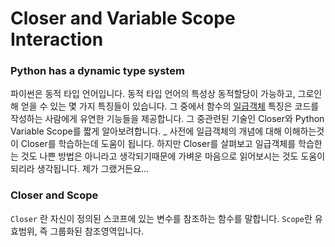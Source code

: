 # Closer and Variable Scope Interaction
### Python has a dynamic type system
파이썬은 동적 타입 언어입니다. 동적 타입 언어의 특성상 동적할당이 가능하고, 그로인해 얻을 수 있는 몇 가지 특징들이 있습니다. 그 중에서 함수의 [일급객체](http://bestalign.github.io/2015/10/18/first-class-object/) 특징은 코드를 작성하는 사람에게 유연한 기능들을 제공합니다. 그 중관련된 기술인 Closer와 Python Variable Scope를 짧게 알아보려합니다.
_
사전에 일급객체의 개념에 대해 이해하는것이 Closer를 학습하는데 도움이 됩니다. 하지만 Closer를 살펴보고 일급객체를 학습한는 것도 나쁜 방법은 아니라고 생각되기때문에 가벼운 마음으로 읽어보시는 것도 도움이 되리라 생각됩니다. 제가 그랬거든요...

### Closer and Scope
`Closer` 란 자신이 정의된 스코프에 있는 변수를 참조하는 함수를 말합니다. `Scope`란 유효범위, 즉 그룹화된 참조영역입니다. 

